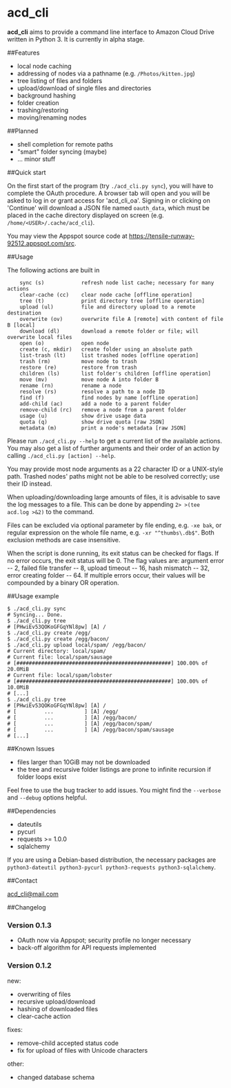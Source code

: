 acd_cli
=======

**acd_cli** aims to provide a command line interface to Amazon Cloud Drive written in Python 3. 
It is currently in alpha stage.

##Features

 * local node caching
 * addressing of nodes via a pathname (e.g. `/Photos/kitten.jpg`)
 * tree listing of files and folders
 * upload/download of single files and directories
 * background hashing
 * folder creation
 * trashing/restoring
 * moving/renaming nodes

##Planned

 * shell completion for remote paths
 * "smart" folder syncing (maybe)
 * ... minor stuff

##Quick start

On the first start of the program (try ``./acd_cli.py sync``), you will have to complete the OAuth procedure.
A browser tab will open and you will be asked to log in or grant access for 'acd_cli_oa'.
Signing in or clicking on 'Continue' will download a JSON file named `oauth_data`,
which must be placed in the cache directory displayed on screen (e.g. `/home/<USER>/.cache/acd_cli`).

You may view the Appspot source code at https://tensile-runway-92512.appspot.com/src. 

##Usage

The following actions are built in

```
    sync (s)            refresh node list cache; necessary for many actions
    clear-cache (cc)    clear node cache [offline operation]
    tree (t)            print directory tree [offline operation]
    upload (ul)         file and directory upload to a remote destination
    overwrite (ov)      overwrite file A [remote] with content of file B [local]
    download (dl)       download a remote folder or file; will overwrite local files
    open (o)            open node
    create (c, mkdir)   create folder using an absolute path
    list-trash (lt)     list trashed nodes [offline operation]
    trash (rm)          move node to trash
    restore (re)        restore from trash
    children (ls)       list folder's children [offline operation]
    move (mv)           move node A into folder B
    rename (rn)         rename a node
    resolve (rs)        resolve a path to a node ID
    find (f)            find nodes by name [offline operation]
    add-child (ac)      add a node to a parent folder
    remove-child (rc)   remove a node from a parent folder
    usage (u)           show drive usage data
    quota (q)           show drive quota [raw JSON]
    metadata (m)        print a node's metadata [raw JSON]
```

Please run ``./acd_cli.py --help`` to get a current list of the available actions. 
You may also get a list of further arguments and their order of an action by calling ``./acd_cli.py [action] --help``.

You may provide most node arguments as a 22 character ID or a UNIX-style path. 
Trashed nodes' paths might not be able to be resolved correctly; use their ID instead.

When uploading/downloading large amounts of files, it is advisable to save the log messages to a file. 
This can be done by appending `2> >(tee acd.log >&2)` to the command.

Files can be excluded via optional parameter by file ending, e.g. `-xe bak`, 
or regular expression on the whole file name, e.g. `-xr "^thumbs\.db$"`. 
Both exclusion methods are case insensitive. 

When the script is done running, its exit status can be checked for flags. If no error occurs, the exit status 
will be 0. The flag values are: 
argument error -- 2,
failed file transfer -- 8,
upload timeout -- 16,
hash mismatch -- 32,
error creating folder -- 64.
If multiple errors  occur, their values will be compounded by a binary OR operation.

##Usage example

```
$ ./acd_cli.py sync
# Syncing... Done.
$ ./acd_cli.py tree
# [PHwiEv53QOKoGFGqYNl8pw] [A] /
$ ./acd_cli.py create /egg/
$ ./acd_cli.py create /egg/bacon/
$ ./acd_cli.py upload local/spam/ /egg/bacon/
# Current directory: local/spam/
# Current file: local/spam/sausage
# [##################################################] 100.00% of 20.0MiB
# Current file: local/spam/lobster
# [##################################################] 100.00% of 10.0MiB
# [...]
$ ./acd_cli.py tree
# [PHwiEv53QOKoGFGqYNl8pw] [A] /
# [         ...          ] [A] /egg/
# [         ...          ] [A] /egg/bacon/
# [         ...          ] [A] /egg/bacon/spam/
# [         ...          ] [A] /egg/bacon/spam/sausage
# [...]
```

##Known Issues

 * files larger than 10GiB may not be downloaded
 * the tree and recursive folder listings are prone to infinite recursion if folder loops exist

Feel free to use the bug tracker to add issues. You might find the `--verbose` and `--debug` options helpful. 

##Dependencies

 * dateutils
 * pycurl
 * requests >= 1.0.0
 * sqlalchemy

If you are using a Debian-based distribution, the necessary packages are ``python3-dateutil python3-pycurl python3-requests python3-sqlalchemy``.

##Contact

acd_cli@mail.com

##Changelog

### Version 0.1.3
 * OAuth now via Appspot; security profile no longer necessary
 * back-off algorithm for API requests implemented

### Version 0.1.2
new:
 * overwriting of files
 * recursive upload/download
 * hashing of downloaded files
 * clear-cache action

fixes:
 * remove-child accepted status code
 * fix for upload of files with Unicode characters
 
other:
 * changed database schema
